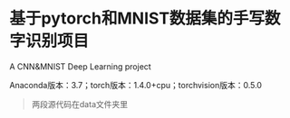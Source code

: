 # 基于pytorch和MNIST数据集的手写数字识别项目
A CNN&amp;MNIST Deep Learning project

Anaconda版本：3.7；torch版本：1.4.0+cpu；torchvision版本：0.5.0
>两段源代码在data文件夹里
